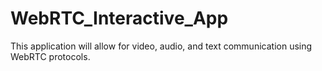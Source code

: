 # WebRTC_Interactive_App

This application will allow for video, audio, and text communication using WebRTC protocols.
